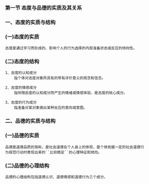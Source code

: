 ### 第一节 态度与品德的实质及其关系
### 一、态度的实质与结构
### (一)态度的实质
    态度是通过学习而形成的、影响个人的行为选择的内部准备状态或反应的倾向性。
    
### (二)态度的结构
    1、态度的认知成分
        指个体对态度对象所具有的带有评价意义的观念和信念。
        
    2、态度的情感成分
        指伴随态度的认知成分而产生的情绪或情感体验，是态度的核心成分。
        
    3、态度的行为成分
        指准备对某对象做出某种反应的意向或意图。
        
### 二、品德的实质与结构
### (一)品德的实质
    品德是道德品质的简称，是社会道德在个人身上的体现，是个体依据一定的社会道德行
    为规范行动时表现出来的``比较稳定``的心理特征和倾向。
    
### (二)品德的心理结构
    品德的心理结构包括道德认识、道德情感和道德行为三个成分。